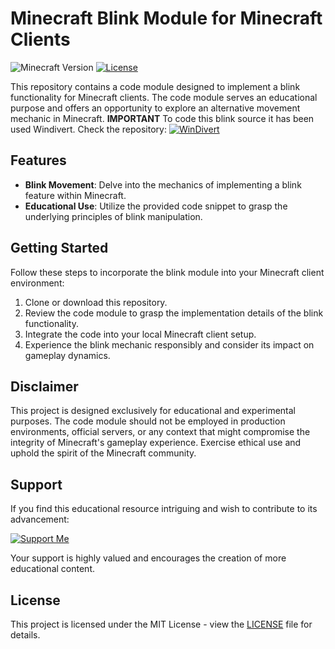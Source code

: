 # Minecraft Blink Module for Minecraft Clients

![Minecraft Version](https://img.shields.io/badge/Any-green)
[![License](https://img.shields.io/badge/License-MIT-blue.svg)](LICENSE)

This repository contains a code module designed to implement a blink functionality for Minecraft clients. The code module serves an educational purpose and offers an opportunity to explore an alternative movement mechanic in Minecraft.
**IMPORTANT** To code this blink source it has been used Windivert. Check the repository:  [![WinDivert](https://img.shields.io/badge/Windivert-purple)](https://github.com/basil00/Divert)

## Features

- **Blink Movement**: Delve into the mechanics of implementing a blink feature within Minecraft.
- **Educational Use**: Utilize the provided code snippet to grasp the underlying principles of blink manipulation.

## Getting Started

Follow these steps to incorporate the blink module into your Minecraft client environment:

1. Clone or download this repository.
2. Review the code module to grasp the implementation details of the blink functionality.
3. Integrate the code into your local Minecraft client setup.
4. Experience the blink mechanic responsibly and consider its impact on gameplay dynamics.

## Disclaimer

This project is designed exclusively for educational and experimental purposes. The code module should not be employed in production environments, official servers, or any context that might compromise the integrity of Minecraft's gameplay experience. Exercise ethical use and uphold the spirit of the Minecraft community.

## Support

If you find this educational resource intriguing and wish to contribute to its advancement:

[![Support Me](https://img.shields.io/badge/Support%20Me-Donate-green.svg)](https://streamelements.com/disabler/tip)

Your support is highly valued and encourages the creation of more educational content.

## License

This project is licensed under the MIT License - view the [LICENSE](LICENSE) file for details.
